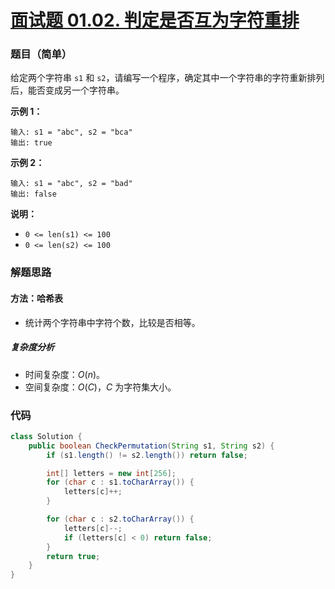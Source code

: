 # [面试题 01.02. 判定是否互为字符重排](https://leetcode.cn/problems/check-permutation-lcci/)

### 题目（简单）

给定两个字符串 `s1` 和 `s2`，请编写一个程序，确定其中一个字符串的字符重新排列后，能否变成另一个字符串。

**示例 1：**

    输入: s1 = "abc", s2 = "bca"
    输出: true 

**示例 2：**

    输入: s1 = "abc", s2 = "bad"
    输出: false

**说明：**

* `0 <= len(s1) <= 100 `
* `0 <= len(s2) <= 100 `

### 解题思路

#### 方法：哈希表

- 统计两个字符串中字符个数，比较是否相等。

##### 复杂度分析

- 时间复杂度：$O(n)$。
- 空间复杂度：$O(C)$，$C$ 为字符集大小。

### 代码

```java
class Solution {
    public boolean CheckPermutation(String s1, String s2) {
        if (s1.length() != s2.length()) return false;

        int[] letters = new int[256];
        for (char c : s1.toCharArray()) {
            letters[c]++;
        }

        for (char c : s2.toCharArray()) {
            letters[c]--;
            if (letters[c] < 0) return false;
        }
        return true;
    }
}
```
